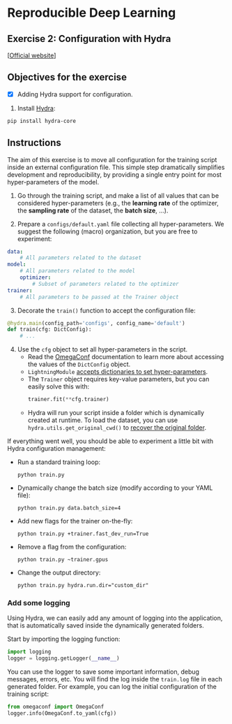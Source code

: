 # Reproducible Deep Learning
## Exercise 2: Configuration with Hydra
[[Official website](https://www.sscardapane.it/teaching/reproducibledl/)]

## Objectives for the exercise

- [x] Adding Hydra support for configuration.

1. Install [Hydra](https://github.com/facebookresearch/hydra):

```bash
pip install hydra-core
```

## Instructions

The aim of this exercise is to move all configuration for the training script inside an external configuration file. This simple step dramatically simplifies development and reproducibility, by providing a single entry point for most hyper-parameters of the model.

1. Go through the training script, and make a list of all values that can be considered hyper-parameters (e.g., the **learning rate** of the optimizer, the **sampling rate** of the dataset, the **batch size**, ...).

2. Prepare a `configs/default.yaml` file collecting all hyper-parameters. We suggest the following (macro) organization, but you are free to experiment:

```yaml
data:
    # All parameters related to the dataset
model:
    # All parameters related to the model
    optimizer:
        # Subset of parameters related to the optimizer
trainer:
    # All parameters to be passed at the Trainer object
```


3. Decorate the `train()` function to accept the configuration file:

```python
@hydra.main(config_path='configs', config_name='default')
def train(cfg: DictConfig):
    # ...
```

4. Use the `cfg` object to set all hyper-parameters in the script.
   * Read the [OmegaConf](https://omegaconf.readthedocs.io/en/2.0_branch/usage.html#access-and-manipulation) documentation to learn more about accessing the values of the `DictConfig` object.
   * `LightningModule` [accepts dictionaries to set hyper-parameters](https://pytorch-lightning.readthedocs.io/en/latest/common/hyperparameters.html).
   * The `Trainer` object requires key-value parameters, but you can easily solve this with:
        ```python
        trainer.fit(**cfg.trainer)
        ```
    * Hydra will run your script inside a folder which is dynamically created at runtime. To load the dataset, you can use `hydra.utils.get_original_cwd()` to [recover the original folder](https://hydra.cc/docs/tutorials/basic/running_your_app/working_directory#original-working-directory).

If everything went well, you should be able to experiment a little bit with Hydra configuration management:

- Run a standard training loop: 
  
  ``` python train.py ```
- Dynamically change the batch size (modify according to your YAML file): 
  
  ``` python train.py data.batch_size=4 ```

- Add new flags for the trainer on-the-fly:
  
  ``` python train.py +trainer.fast_dev_run=True ```

- Remove a flag from the configuration:
   
  ``` python train.py ~trainer.gpus ```
  
- Change the output directory:
   
  ``` python train.py hydra.run.dir="custom_dir" ```


### Add some logging

Using Hydra, we can easily add any amount of logging into the application, that is automatically saved inside the dynamically generated folders.

Start by importing the logging function:
  
```python 
import logging
logger = logging.getLogger(__name__)
```

You can use the logger to save some important information, debug messages, errors, etc. You will find the log inside the `train.log` file in each generated folder. For example, you can log the initial configuration of the training script:

```python 
from omegaconf import OmegaConf
logger.info(OmegaConf.to_yaml(cfg))
```